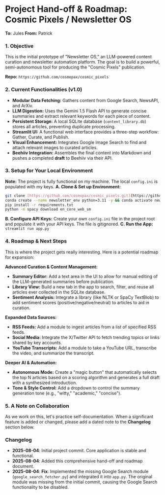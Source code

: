 # Project Hand-off & Roadmap: Cosmic Pixels / Newsletter OS

**To:** Jules
**From:** Patrick

### 1. Objective
This is the initial prototype of "Newsletter OS," an LLM-powered content curation and newsletter automation platform. The goal is to build a powerful, semi-autonomous tool for producing the "Cosmic Pixels" publication.

**Repo:** `https://github.com/cosmopax/cosmic_pixels`

### 2. Current Functionalities (v1.0)
- **Modular Data Fetching:** Gathers content from Google Search, NewsAPI, and ArXiv.
- **LLM Digestion:** Uses the Gemini 1.5 Flash API to generate concise summaries and extract relevant keywords for each piece of content.
- **Persistent Storage:** A local SQLite database (`content_library.db`) stores all articles, preventing duplicate processing.
- **Streamlit UI:** A functional web interface provides a three-step workflow: Gather, Curate, and Publish.
- **Visual Enhancement:** Integrates Google Image Search to find and attach relevant images to curated articles.
- **Beehiiv Integration:** Assembles the final content into Markdown and pushes a completed **draft** to Beehiiv via their API.

### 3. Setup for Your Local Environment
**Note:** The project is fully functional on my machine. The local `config.ini` is populated with my keys.
**A. Clone & Set up Environment:**
```bash
git clone [https://github.com/cosmopax/cosmic_pixels.git](https://github.com/cosmopax/cosmic_pixels.git) && cd cosmic_pixels
conda create --name newsletter_env python=3.11 -y && conda activate newsletter_env
pip install -r requirements.txt
python -m spacy download en_core_web_sm
```
**B. Configure API Keys:**
Create your own `config.ini` file in the project root and populate it with your API keys. The file is gitignored.
**C. Run the App:**
`streamlit run app.py`

### 4. Roadmap & Next Steps
This is where the project gets really interesting. Here is a potential roadmap for expansion:

**Advanced Curation & Content Management:**
- **Summary Editor:** Add a text area in the UI to allow for manual editing of the LLM-generated summaries before publication.
- **Library View:** Build a new tab in the app to search, filter, and reuse all articles ever collected in the SQLite database.
- **Sentiment Analysis:** Integrate a library (like NLTK or SpaCy TextBlob) to add sentiment scores (positive/negative/neutral) to articles to aid in curation.

**Expanded Data Sources:**
- **RSS Feeds:** Add a module to ingest articles from a list of specified RSS feeds.
- **Social Media:** Integrate the X/Twitter API to fetch trending topics or links shared by key accounts.
- **YouTube Transcripts:** Add a module to take a YouTube URL, transcribe the video, and summarize the transcript.

**Deeper AI & Automation:**
- **Autonomous Mode:** Create a "magic button" that automatically selects the top N articles based on a scoring algorithm and generates a full draft with a synthesized introduction.
- **Tone & Style Control:** Add a dropdown to control the summary generation tone (e.g., "witty," "academic," "concise").

### 5. A Note on Collaboration
As we work on this, let's practice self-documentation. When a significant feature is added or changed, please add a dated note to the **Changelog** section below.

### Changelog
- **2025-08-04**: Initial project commit. Core application is stable and functional.
- **2025-08-04**: Added this comprehensive hand-off and roadmap document.
- **2025-08-04**: **Fix**: Implemented the missing Google Search module (`google_search_fetcher.py`) and integrated it into `app.py`. The original module was missing from the initial commit, causing the Google Search functionality to be disabled.
